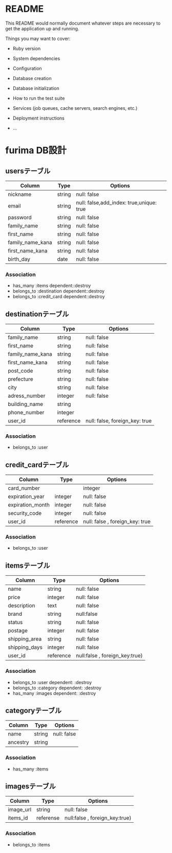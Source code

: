 # README

This README would normally document whatever steps are necessary to get the
application up and running.

Things you may want to cover:

* Ruby version

* System dependencies

* Configuration

* Database creation

* Database initialization

* How to run the test suite

* Services (job queues, cache servers, search engines, etc.)

* Deployment instructions

* ...
# furima DB設計
## usersテーブル
|Column|Type|Options|
|------|----|-------|
|nickname|string|null: false|
|email|string|null: false,add_index: true,unique: true|
|password|string|null: false|
|family_name|string|null: false|
|first_name|string|null: false|
|family_name_kana|string|null: false|
|first_name_kana|string|null: false|
|birth_day|date|null: false|

### Association
- has_many :items dependent::destroy
- belongs_to :destination dependent::destroy
- belongs_to :credit_card dependent::destroy

## destinationテーブル
|Column|Type|Options|
|------|----|-------|
|family_name|string|null: false|
|first_name|string|null: false|
|family_name_kana|string|null: false|
|first_name_kana|string|null: false|
|post_code|string|null: false|
|prefecture|string|null: false|
|city|string|null: false|
|adress_number|integer|null: false|
|building_name|string||
|phone_number|integer||
|user_id|reference|null: false, foreign_key: true|

### Association
- belongs_to :user

## credit_cardテーブル
|Column|Type|Options|
|------|----|-------|
|card_number||integer|null: false|
|expiration_year|integer|null: false|
|expiration_month|integer|null: false|
|security_code|integer|null: false|
|user_id|reference|null: false , foreign_key: true|

### Association
- belongs_to :user

## itemsテーブル
|Column|Type|Options|
|------|----|-------|
|name|string|null: false|
|price|integer|null: false|
|description|text|null: false|
|brand|string|null:false|
|status|string|null: false|
|postage|integer|null: false|
|shipping_area|string|null: false|
|shipping_days|integer|null: false|
|user_id|reference|null:false , foreign_key:true)

### Association
- belongs_to :user dependent: :destroy
- belongs_to :category dependent: :destroy
- has_many :images dependent: :destroy

## categoryテーブル
|Column|Type|Options|
|------|----|-------|
|name|string|null: false|
|ancestry|string||

### Association
- has_many :items 

## imagesテーブル
|Column|Type|Options|
|------|----|-------|
|image_url|string|null: false|
|items_id|referense|null:false , foreign_key:true)|

### Association
- belongs_to :items 